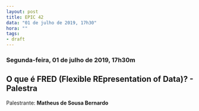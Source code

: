 ```yaml
---
layout: post
title: EPIC 42
data: "01 de julho de 2019, 17h30"
hora: ""
tags:
- draft
---
```


### Segunda-feira, 01 de julho de 2019, 17h30m

## O que é  FRED (Flexible REpresentation of Data)? - Palestra
Palestrante: **Matheus de Sousa Bernardo**

